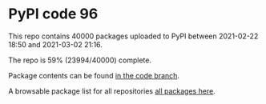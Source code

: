 # PyPI code 96

This repo contains 40000 packages uploaded to PyPI between 
2021-02-22 18:50 and 2021-03-02 21:16.

The repo is 59% (23994/40000) complete.

Package contents can be found [in the code branch](https://github.com/pypi-data/pypi-mirror-96/tree/code/packages).

A browsable package list for all repositories [all packages here](https://pypi-data.github.io/website/repositories/pypi-mirror-96).


